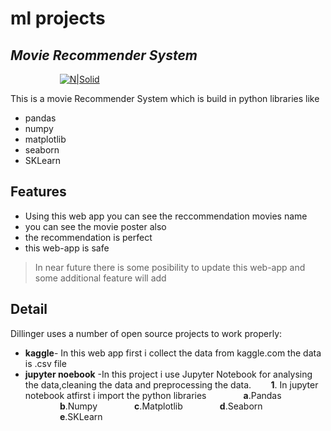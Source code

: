 # ml projects
## _Movie Recommender System_

&nbsp;&nbsp;&nbsp;&nbsp;&nbsp;&nbsp;&nbsp;&nbsp;&nbsp;&nbsp;&nbsp;&nbsp;&nbsp;&nbsp;&nbsp;&nbsp;&nbsp;&nbsp;&nbsp;&nbsp;[![N|Solid](https://th.bing.com/th/id/OIP.MHErJPwR2ZKLBsiHl5JW1AHaIO?w=174&h=194&c=7&r=0&o=5&dpr=1.5&pid=1.7)]()

This is a movie Recommender System which is build in python libraries like

- pandas
- numpy
- matplotlib 
- seaborn
- SKLearn


## Features

- Using this web app you can see the reccommendation movies name
- you can see the movie poster also
- the recommendation is perfect
- this web-app is safe

> In near future there is some posibility to update this web-app
>and some additional feature will add


## Detail

Dillinger uses a number of open source projects to work properly:


- **kaggle**- In this web app first i collect the data from kaggle.com the data is .csv file 
-  **jupyter noebook** -In this project i use Jupyter Notebook for analysing the data,cleaning the data and preprocessing the data. 
&nbsp;&nbsp;&nbsp;&nbsp;&nbsp;&nbsp;&nbsp;**1**. In jupyter notebook atfirst i import the python libraries 
&nbsp;&nbsp;&nbsp;&nbsp;&nbsp;&nbsp;&nbsp;&nbsp;&nbsp;&nbsp;&nbsp;&nbsp;&nbsp;&nbsp;**a**.Pandas
 &nbsp;&nbsp;&nbsp;&nbsp;&nbsp;&nbsp;&nbsp;&nbsp;&nbsp;&nbsp;&nbsp;&nbsp;&nbsp;&nbsp;**b**.Numpy
 &nbsp;&nbsp;&nbsp;&nbsp;&nbsp;&nbsp;&nbsp;&nbsp;&nbsp;&nbsp;&nbsp;&nbsp;&nbsp;&nbsp;**c**.Matplotlib
 &nbsp;&nbsp;&nbsp;&nbsp;&nbsp;&nbsp;&nbsp;&nbsp;&nbsp;&nbsp;&nbsp;&nbsp;&nbsp;&nbsp;**d**.Seaborn
 &nbsp;&nbsp;&nbsp;&nbsp;&nbsp;&nbsp;&nbsp;&nbsp;&nbsp;&nbsp;&nbsp;&nbsp;&nbsp;&nbsp;**e**.SKLearn

